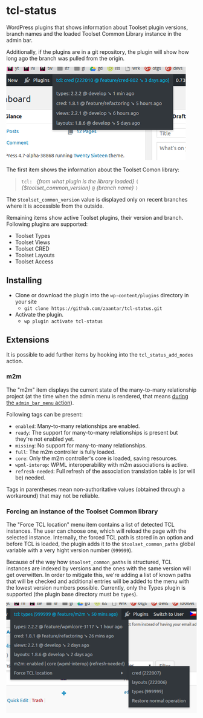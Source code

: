 # tcl-status
WordPress plugins that shows information about Toolset plugin versions, branch names and the loaded Toolset Common Library 
instance in the admin bar.

Additionally, if the plugins are in a git repository, the plugin will show how long ago the branch was pulled from the origin.

![screenshot](./img/screenshot.png)

The first item shows the information about the Toolset Comon library: 

>`tcl: ` *{from what plugin is the library loaded}* `(` *{$toolset_common_version}* `@` *{branch name}* `)`

The `$toolset_common_version` value is displayed only on recent branches where it is accessible from the outside.

Remaining items show active Toolset plugins, their version and branch. 
Following plugins are supported:

- Toolset Types
- Toolset Views
- Toolset CRED
- Toolset Layouts
- Toolset Access

## Installing
 - Clone or download the plugin into the `wp-content/plugins` directory in your site
   - `git clone https://github.com/zaantar/tcl-status.git`
 - Activate the plugin.
   - `wp plugin activate tcl-status`
   
## Extensions

It is possible to add further items by hooking into the `tcl_status_add_nodes` action.

### m2m

The "m2m" item displays the current state of the many-to-many relationship project (at the time when the admin menu is 
rendered, that means [during the `admin_bar_menu` action](https://codex.wordpress.org/Plugin_API/Action_Reference)).

Following tags can be present:

- `enabled`: Many-to-many relationships are enabled.
- `ready`: The support for many-to-many relationships is present but they're not enabled yet.
- `missing`: No support for many-to-many relationships.
- `full`: The m2m controller is fully loaded.
- `core`: Only the m2m controller's core is loaded, saving resources.
- `wpml-interop`: WPML interoperability with m2m associations is active.
- `refresh-needed`: Full refresh of the association translation table is (or will be) needed.

Tags in parentheses mean non-authoritative values (obtained through a workaround) that may not be reliable.

### Forcing an instance of the Toolset Common library

The "Force TCL location" menu item contains a list of detected TCL instances. The user can choose one, which will reload
the page with the selected instance. Internally, the forced TCL path is stored in an option and before TCL is loaded,
the plugin adds it to the `$toolset_common_paths` global variable with a very hight version number (`999999`). 

Because of the way how `$toolset_common_paths` is structured, TCL instances are indexed by versions and the ones with 
the same version will get overwitten. In order to mitigate this, we're adding a list of known paths that will be checked 
and additional entries will be added to the menu with the lowest version numbers possible. Currently, only the Types plugin 
is supported (the plugin base directory must be `types`).

![screenshot](./img/screenshot_force_tcl.png)